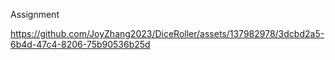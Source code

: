 Assignment

https://github.com/JoyZhang2023/DiceRoller/assets/137982978/3dcbd2a5-6b4d-47c4-8206-75b90536b25d

